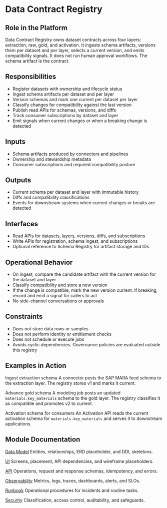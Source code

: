 # Data Contract Registry

## Role in the Platform
Data Contract Registry owns dataset contracts across four layers: extraction, raw, gold, and activation. It ingests schema artifacts, versions them per dataset and per layer, selects a current version, and emits compatibility signals. It does not run human approval workflows. The schema artifact is the contract.

## Responsibilities
- Register datasets with ownership and lifecycle status
- Ingest schema artifacts per dataset and per layer
- Version schemas and mark one current per dataset per layer
- Classify changes for compatibility against the last version
- Publish read APIs for schemas, versions, and diffs
- Track consumer subscriptions by dataset and layer
- Emit signals when current changes or when a breaking change is detected

## Inputs
- Schema artifacts produced by connectors and pipelines
- Ownership and stewardship metadata
- Consumer subscriptions and required compatibility posture

## Outputs
- Current schema per dataset and layer with immutable history
- Diffs and compatibility classifications
- Events for downstream systems when current changes or breaks are detected

## Interfaces
- Read APIs for datasets, layers, versions, diffs, and subscriptions
- Write APIs for registration, schema ingest, and subscriptions
- Optional reference to Schema Registry for artifact storage and IDs

## Operational Behavior
- On ingest, compare the candidate artifact with the current version for the dataset and layer
- Classify compatibility and store a new version
- If the change is compatible, mark the new version current. If breaking, record and emit a signal for callers to act
- No side-channel conversations or approvals

## Constraints
- Does not store data rows or samples
- Does not perform identity or entitlement checks
- Does not schedule or execute jobs
- Avoids cyclic dependencies. Governance policies are evaluated outside this registry

## Examples in Action

Ingest extraction schema
A connector posts the SAP MARA feed schema to the extraction layer. The registry stores v1 and marks it current.

Advance gold schema
A modeling job posts an updated `materials.key_materials` schema to the gold layer. The registry classifies it as compatible and promotes v2 to current.

Activation schema for consumers
An Activation API reads the current activation schema for `materials.key_materials` and serves it to downstream applications.

## Module Documentation

[Data Model](data-model.md)
Entities, relationships, ERD placeholder, and DDL skeletons.

[UI](ui.md)
Screens, placement, API dependencies, and wireframe placeholders.

[API](api.md)
Operations, request and response schemas, idempotency, and errors.

[Observability](observability.md)
Metrics, logs, traces, dashboards, alerts, and SLOs.

[Runbook](runbook.md)
Operational procedures for incidents and routine tasks.

[Security](security.md)
Classification, access control, auditability, and safeguards.
